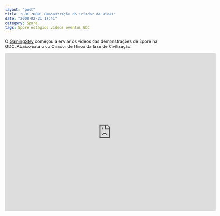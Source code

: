 ```yaml
---
layout: "post"
title: "GDC 2008: Demonstração do Criador de Hinos"
date: "2008-02-21 19:41"
category: Spore
tags: Spore estágios vídeos eventos GDC
---
```


O [GamingStev](http://www.gamingsteve.com/archives/spore/) começou a enviar os vídeos das demonstrações de Spore na GDC. Abaixo está o do Criador de Hinos da fase de Civilização.

<iframe width="695" height="521" src="https://www.youtube.com/embed/GHCRzAcGS0Y" frameborder="0" allow="accelerometer; autoplay; encrypted-media; gyroscope; picture-in-picture" allowfullscreen></iframe>
